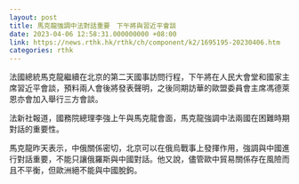 ```yaml
---
layout: post
title: 馬克龍強調中法對話重要　下午將與習近平會談
date: 2023-04-06 12:58:31.000000000 +08:00
link: https://news.rthk.hk/rthk/ch/component/k2/1695195-20230406.htm
categories: rthk
---
```


法國總統馬克龍繼續在北京的第二天國事訪問行程，下午將在人民大會堂和國家主席習近平會談，預料兩人會後將發表聲明，之後同期訪華的歐盟委員會主席馮德萊恩亦會加入舉行三方會談。

法新社報道，國務院總理李強上午與馬克龍會面，馬克龍強調中法兩國在困難時期對話的重要性。

馬克龍昨天表示，中俄關係密切，北京可以在俄烏戰事上發揮作用，強調與中國進行對話重要，不能只讓俄羅斯與中國對話。他又說，儘管歐中貿易關係存在風險而且不平衡，但歐洲絕不能與中國脫鉤。
